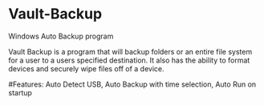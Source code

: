 # Vault-Backup
Windows Auto Backup program

Vault Backup is a program that will backup folders or an entire file system for a user to a users specified destination. It also has the ability to format devices and securely wipe files off of a device.

#Features:
Auto Detect USB,
Auto Backup with time selection,
Auto Run on startup
